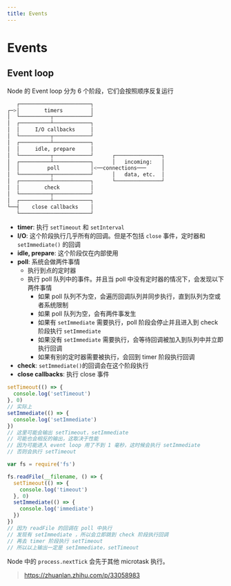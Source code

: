 ```yaml
---
title: Events
---
```


# Events

## Event loop

Node 的 Event loop 分为 6 个阶段，它们会按照顺序反复运行

```bash
   ┌───────────────────────┐
┌─>│        timers         │
│  └──────────┬────────────┘
│  ┌──────────┴────────────┐
│  │     I/O callbacks     │
│  └──────────┬────────────┘
│  ┌──────────┴────────────┐
│  │     idle, prepare     │
│  └──────────┬────────────┘      ┌───────────────┐
│  ┌──────────┴────────────┐      │   incoming:   │
│  │         poll          │<──connections───     │
│  └──────────┬────────────┘      │   data, etc.  │
│  ┌──────────┴────────────┐      └───────────────┘
│  │        check          │
│  └──────────┬────────────┘
│  ┌──────────┴────────────┐
└──┤    close callbacks    │
   └───────────────────────┘
```

- **timer**: 执行 `setTimeout` 和 `setInterval`
- **I/O**: 这个阶段执行几乎所有的回调。但是不包括 `close` 事件，定时器和 `setImmediate()` 的回调
- **idle, prepare**: 这个阶段仅在内部使用
- **poll**: 系统会做两件事情
  - 执行到点的定时器
  - 执行 poll 队列中的事件。并且当 poll 中没有定时器的情况下，会发现以下两件事情
    - 如果 poll 队列不为空，会遍历回调队列并同步执行，直到队列为空或者系统限制
    - 如果 poll 队列为空，会有两件事发生
    - 如果有 `setImmediate` 需要执行，poll 阶段会停止并且进入到 check 阶段执行 `setImmediate`
    - 如果没有 `setImmediate` 需要执行，会等待回调被加入到队列中并立即执行回调
    - 如果有别的定时器需要被执行，会回到 timer 阶段执行回调
- **check**: `setImmediate()`的回调会在这个阶段执行
- **close callbacks**: 执行 close 事件

```js
setTimeout(() => {
  console.log('setTimeout')
}, 0)
// 实际上
setImmediate(() => {
  console.log('setImmediate')
})
// 这里可能会输出 setTimeout，setImmediate
// 可能也会相反的输出，这取决于性能
// 因为可能进入 event loop 用了不到 1 毫秒，这时候会执行 setImmediate
// 否则会执行 setTimeout
```

```js
var fs = require('fs')

fs.readFile(__filename, () => {
  setTimeout(() => {
    console.log('timeout')
  }, 0)
  setImmediate(() => {
    console.log('immediate')
  })
})
// 因为 readFile 的回调在 poll 中执行
// 发现有 setImmediate ，所以会立即跳到 check 阶段执行回调
// 再去 timer 阶段执行 setTimeout
// 所以以上输出一定是 setImmediate，setTimeout
```

Node 中的 `process.nextTick` 会先于其他 microtask 执行。

> https://zhuanlan.zhihu.com/p/33058983
